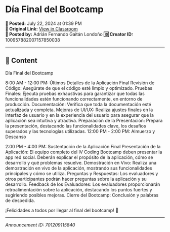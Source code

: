 # Día Final del Bootcamp

**📅 Posted:** July 22, 2024 at 01:39 PM  
**🔗 Original Link:** [View in Classroom](https://classroom.google.com/c/Njk1MDgxNzAyMTIx/p/NzAxMjA5MTE1ODQw)  
**👤 Posted by:** Adrián Fernando Gaitán Londoño
**🆔 Creator ID:** 100957882007157850038

---

## 📝 Content

Día Final del Bootcamp

8:00 AM - 12:00 PM: Últimos Detalles de la Aplicación Final
Revisión de Código: Asegúrate de que el código esté limpio y optimizado.
Pruebas Finales: Ejecuta pruebas exhaustivas para garantizar que todas las funcionalidades estén funcionando correctamente, en entorno de producción.
Documentación: Verifica que toda la documentación esté actualizada y completa.
Mejoras de UI/UX: Realiza ajustes finales en la interfaz de usuario y en la experiencia del usuario para asegurar que la aplicación sea intuitiva y atractiva.
Preparación de la Presentación: Prepara la presentación, destacando las funcionalidades clave, los desafíos superados y las tecnologías utilizadas.
12:00 PM - 2:00 PM: Almuerzo y Descanso

2:00 PM - 4:00 PM: Sustentación de la Aplicación Final
Presentación de la Aplicación: El equipo completo del IV Coding Bootcamp deben presentar la app red social. Deberán explicar el propósito de la aplicación, cómo se desarrolló y qué problemas resuelve.
Demostración en Vivo: Realiza una demostración en vivo de la aplicación, mostrando sus funcionalidades principales y cómo se utiliza.
Preguntas y Respuestas: Los evaluadores y otros participantes podrán hacer preguntas sobre la aplicación y su desarrollo.
Feedback de los Evaluadores: Los evaluadores proporcionarán retroalimentación sobre la aplicación, destacando los puntos fuertes y sugiriendo posibles mejoras.
Cierre del Bootcamp: Conclusión y palabras de despedida.


¡Felicidades a todos por llegar al final del bootcamp! 🚀



---

*Announcement ID: 701209115840*

